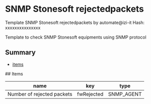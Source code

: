 # SNMP Stonesoft rejectedpackets
Template SNMP Stonesoft rejectedpackets by automate@izi-it
Hash: xxxxxxxxxxxxxxx

Template to check SNMP Stonesoft  equipments using SNMP protocol
## Summary
* [items](#items)

<a name="items" />
## Items

| name | key | type |
| ------------- |------------- |------------- |
| Number of rejected packets | fwRejected | SNMP_AGENT |
